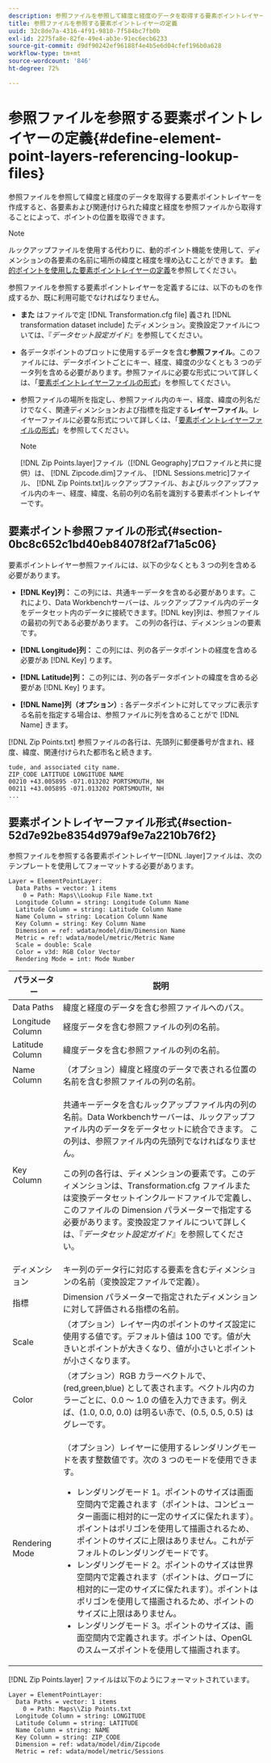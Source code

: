 ```yaml
---
description: 参照ファイルを参照して緯度と経度のデータを取得する要素ポイントレイヤーを作成すると、各要素および関連付けられた緯度と経度を参照ファイルから取得することによって、ポイントの位置を取得できます。
title: 参照ファイルを参照する要素ポイントレイヤーの定義
uuid: 32c8de7a-4316-4f91-9810-7f584bc7fb0b
exl-id: 2275fa8e-82fe-49e4-ab3e-91ec6ecb6233
source-git-commit: d9df90242ef96188f4e4b5e6d04cfef196b0a628
workflow-type: tm+mt
source-wordcount: '846'
ht-degree: 72%

---
```


# 参照ファイルを参照する要素ポイントレイヤーの定義{#define-element-point-layers-referencing-lookup-files}

参照ファイルを参照して緯度と経度のデータを取得する要素ポイントレイヤーを作成すると、各要素および関連付けられた緯度と経度を参照ファイルから取得することによって、ポイントの位置を取得できます。

>[!NOTE]
>
>ルックアップファイルを使用する代わりに、動的ポイント機能を使用して、ディメンションの各要素の名前に場所の緯度と経度を埋め込むことができます。 [動的ポイントを使用した要素ポイントレイヤーの定義](../../../../home/c-get-started/c-im-layers/c-elmt-pt-layers/c-elmt-pt-dyn-pts.md#concept-51adc5e1df8a48e7bd7a582967e4c512)を参照してください。

参照ファイルを参照する要素ポイントレイヤーを定義するには、以下のものを作成するか、既に利用可能でなければなりません。

* **また** はファイルで定 [!DNL Transformation.cfg file] 義され [!DNL transformation dataset include] たディメンション。変換設定ファイルについては、『*データセット設定ガイド*』を参照してください。

* 各データポイントのプロットに使用するデータを含む&#x200B;**参照ファイル**。このファイルには、データポイントごとにキー、経度、緯度の少なくとも 3 つのデータ列を含める必要があります。参照ファイルに必要な形式について詳しくは、「[要素ポイントレイヤーファイルの形式](../../../../home/c-get-started/c-im-layers/c-elmt-pt-layers/c-elp-ref-lkup-files.md#section-52d7e92be8354d979af9e7a2210b76f2)」を参照してください。

* 参照ファイルの場所を指定し、参照ファイル内のキー、経度、緯度の列名だけでなく、関連ディメンションおよび指標を指定する&#x200B;**レイヤーファイル**。レイヤーファイルに必要な形式について詳しくは、「[要素ポイントレイヤーファイルの形式](../../../../home/c-get-started/c-im-layers/c-elmt-pt-layers/c-elp-ref-lkup-files.md#section-52d7e92be8354d979af9e7a2210b76f2)」を参照してください。

   >[!NOTE]
   >
   >[!DNL Zip Points.layer]ファイル（[!DNL Geography]プロファイルと共に提供）は、 [!DNL Zipcode.dim]ファイル、 [!DNL Sessions.metric]ファイル、 [!DNL Zip Points.txt]ルックアップファイル、およびルックアップファイル内のキー、経度、緯度、名前の列の名前を識別する要素ポイントレイヤーです。

## 要素ポイント参照ファイルの形式{#section-0bc8c652c1bd40eb84078f2af71a5c06}

要素ポイントレイヤー参照ファイルには、以下の少なくとも 3 つの列を含める必要があります。

* **[!DNL Key]列：** この列には、共通キーデータを含める必要があります。これにより、Data Workbenchサーバーは、ルックアップファイル内のデータをデータセット内のデータに接続できます。[!DNL key]列は、参照ファイルの最初の列である必要があります。 この列の各行は、ディメンションの要素です。

* **[!DNL Longitude]列：** この列には、列の各データポイントの経度を含める必要があ [!DNL Key] ります。

* **[!DNL Latitude]列：** この列には、列の各データポイントの緯度を含める必要があ [!DNL Key] ります。

* **[!DNL Name]列（オプション）:** 各データポイントに対してマップに表示する名前を指定する場合は、参照ファイルに列を含めることがで [!DNL Name] きます。

[!DNL Zip Points.txt] 参照ファイルの各行は、先頭列に郵便番号が含まれ、経度、緯度、関連付けられた都市名と続きます。

```
tude, and associated city name.
ZIP_CODE LATITUDE LONGITUDE NAME
00210 +43.005895 -071.013202 PORTSMOUTH, NH
00211 +43.005895 -071.013202 PORTSMOUTH, NH
...
```

## 要素ポイントレイヤーファイル形式{#section-52d7e92be8354d979af9e7a2210b76f2}

参照ファイルを参照する各要素ポイントレイヤー[!DNL .layer]ファイルは、次のテンプレートを使用してフォーマットする必要があります。

```
Layer = ElementPointLayer:
  Data Paths = vector: 1 items
    0 = Path: Maps\\Lookup File Name.txt
  Longitude Column = string: Longitude Column Name
  Latitude Column = string: Latitude Column Name
  Name Column = string: Location Column Name
  Key Column = string: Key Column Name
  Dimension = ref: wdata/model/dim/Dimension Name
  Metric = ref: wdata/model/metric/Metric Name
  Scale = double: Scale
  Color = v3d: RGB Color Vector
  Rendering Mode = int: Mode Number
```

<table id="table_7287F8869DD04886BE1477CBB11EB796"> 
 <thead> 
  <tr> 
   <th colname="col1" class="entry"> パラメーター </th> 
   <th colname="col2" class="entry"> 説明 </th> 
  </tr> 
 </thead>
 <tbody> 
  <tr> 
   <td colname="col1"> Data Paths </td> 
   <td colname="col2"> 緯度と経度のデータを含む参照ファイルへのパス。 </td> 
  </tr> 
  <tr> 
   <td colname="col1"> Longitude Column </td> 
   <td colname="col2"> 経度データを含む参照ファイルの列の名前。 </td> 
  </tr> 
  <tr> 
   <td colname="col1"> Latitude Column </td> 
   <td colname="col2"> 緯度データを含む参照ファイルの列の名前。 </td> 
  </tr> 
  <tr> 
   <td colname="col1"> Name Column </td> 
   <td colname="col2"> （オプション）緯度と経度のデータで表される位置の名前を含む参照ファイルの列の名前。 </td> 
  </tr> 
  <tr> 
   <td colname="col1"> Key Column </td> 
   <td colname="col2"> <p>共通キーデータを含むルックアップファイル内の列の名前。Data Workbenchサーバーは、ルックアップファイル内のデータをデータセットに統合できます。 この列は、参照ファイル内の先頭列でなければなりません。 </p> <p>この列の各行は、ディメンションの要素です。このディメンションは、<span class="filepath">Transformation.cfg</span> ファイルまたは<span class="wintitle">変換データセットインクルード</span>ファイルで定義し、このファイルの Dimension パラメーターで指定する必要があります。変換設定ファイルについて詳しくは、『<i>データセット設定ガイド</i>』を参照してください。 </p> </td> 
  </tr> 
  <tr> 
   <td colname="col1"> ディメンション </td> 
   <td colname="col2"><span class="wintitle">キー</span>列のデータ行に対応する要素を含むディメンションの名前（変換設定ファイルで定義）。 </td> 
  </tr> 
  <tr> 
   <td colname="col1"> 指標 </td> 
   <td colname="col2"> Dimension パラメーターで指定されたディメンションに対して評価される指標の名前。 </td> 
  </tr> 
  <tr> 
   <td colname="col1"> Scale </td> 
   <td colname="col2"> （オプション）レイヤー内のポイントのサイズ設定に使用する値です。デフォルト値は 100 です。値が大きいとポイントが大きくなり、値が小さいとポイントが小さくなります。 </td> 
  </tr> 
  <tr> 
   <td colname="col1"> Color </td> 
   <td colname="col2"> （オプション）RGB カラーベクトルで、(red,green,blue) として表されます。ベクトル内のカラーごとに、0.0 ～ 1.0 の値を入力できます。例えば、(1.0, 0.0, 0.0) は明るい赤で、(0.5, 0.5, 0.5) はグレーです。 </td> 
  </tr> 
  <tr> 
   <td colname="col1"> Rendering Mode </td> 
   <td colname="col2"> <p>（オプション）レイヤーに使用するレンダリングモードを表す整数値です。次の 3 つのモードを使用できます。 
     <ul id="ul_F15E43B3BFE54CDD8026837027E25819"> 
      <li id="li_5405D939540E4D0FA7828D2623D72C44">レンダリングモード 1。ポイントのサイズは画面空間内で定義されます（ポイントは、コンピューター画面に相対的に一定のサイズに保たれます）。ポイントはポリゴンを使用して描画されるため、ポイントのサイズに上限はありません。これがデフォルトのレンダリングモードです。 </li> 
      <li id="li_61C5AA926777449E8804C7BCE9E46F9B">レンダリングモード 2。ポイントのサイズは世界空間内で定義されます（ポイントは、グローブに相対的に一定のサイズに保たれます）。ポイントはポリゴンを使用して描画されるため、ポイントのサイズに上限はありません。 </li> 
      <li id="li_C00527F959354D3BB7422EFFE1FB5135">レンダリングモード 3。ポイントのサイズは、画面空間内で定義されます。ポイントは、OpenGL のスムーズポイントを使用して描画されます。 </li> 
     </ul> </p> </td> 
  </tr> 
 </tbody> 
</table>

[!DNL Zip Points.layer] ファイルは以下のようにフォーマットされています。

```
Layer = ElementPointLayer:
  Data Paths = vector: 1 items
    0 = Path: Maps\\Zip Points.txt
  Longitude Column = string: LONGITUDE
  Latitude Column = string: LATITUDE
  Name Column = string: NAME
  Key Column = string: ZIP_CODE
  Dimension = ref: wdata/model/dim/Zipcode
  Metric = ref: wdata/model/metric/Sessions
```
